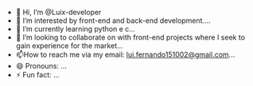 - 👋 Hi, I’m @Luix-developer
- 👀 I’m interested by front-end and back-end development....
- 🌱 I’m currently learning python e c...
- 💞️ I’m looking to collaborate on with front-end projects where I seek to gain experience for the market...
- 📫How to reach me via my email: lui.fernando151002@gmail.com...
- 😄 Pronouns: ...
- ⚡ Fun fact: ...

<!---
Luix-developer/Luix-developer is a ✨ special ✨ repository because its `README.md` (this file) appears on your GitHub profile.
You can click the Preview link to take a look at your changes.
--->
